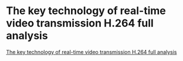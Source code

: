 # The key technology of real-time video transmission H.264 full analysis
[The key technology of real-time video transmission H.264 full analysis](https://aiwithcloud.com/2022/09/16/the_key_technology_of_real_time_video_transmission_h-264_full_analysis/)
